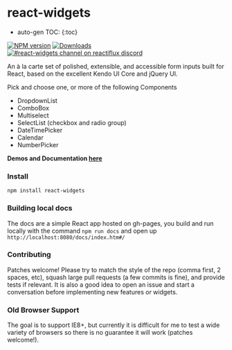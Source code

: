 react-widgets
=============

* auto-gen TOC:
{:toc}

[![NPM version][npm-image]][npm-url]
[![Downloads][downloads-image]][downloads-url]
[![#react-widgets channel on reactiflux discord](https://img.shields.io/badge/discord-%23react--widgets-blue.svg?style=flat-square)](https://discord.gg/0ZcbPKXt5bY4znh9)

An à la carte set of polished, extensible, and accessible form inputs built for React, based on the excellent Kendo UI Core and jQuery UI.

Pick and choose one, or more of the following Components
- DropdownList
- ComboBox
- Multiselect
- SelectList (checkbox and radio group)
- DateTimePicker
- Calendar
- NumberPicker

__Demos and Documentation [here](http://jquense.github.io/react-widgets/docs/)__

### Install

`npm install react-widgets`

### Building local docs

The docs are a simple React app hosted on gh-pages, you build and run locally with the command `npm run docs` and open up `http://localhost:8080/docs/index.htm#/`

### Contributing

Patches welcome! Please try to match the style of the repo (comma first, 2 spaces, etc), squash large pull requests (a few commits is fine), and provide tests if relevant. It is also a good idea to open an issue and start a conversation before implementing new features or widgets.

### Old Browser Support

The goal is to support IE8+, but currently it is difficult for me to test a wide variety of browsers so there is no guarantee it will work (patches welcome!).

[npm-image]: https://img.shields.io/npm/v/react-widgets.svg?style=flat-square
[npm-url]: https://npmjs.org/package/react-widgets
[downloads-image]: http://img.shields.io/npm/dm/react-widgets.svg?style=flat-square
[downloads-url]: https://npmjs.org/package/react-widgets
